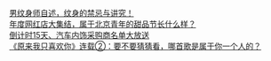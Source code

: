   
[男纹身师自述，纹身的禁忌与讲究！](http://www.dianyue.me/archives/812/gm33wkfq726jnc8t/)  
[年度网红店大集结，属于北京青年的甜品节长什么样？](http://www.dianyue.me/archives/414/pdubyjmlpgmoc5o5/)  
[倒计时15天、汽车内饰采购商名单大放送](http://www.dianyue.me/archives/322/kgxui0hguxqhdm8t/)  
[《原来我只喜欢你》连载②：要不要猜猜看，哪首歌是属于你一个人的？](http://www.dianyue.me/archives/917/2vxuccrfr1h7qy36/)